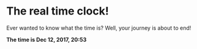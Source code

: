 # The real time clock!

Ever wanted to know what the time is? Well, your journey is about to end!

**The time is Dec 12, 2017, 20:53**